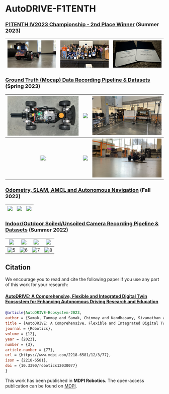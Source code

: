 # AutoDRIVE-F1TENTH

### [F1TENTH IV2023 Championship - 2nd Place Winner](https://iv2023-race.f1tenth.org) (Summer 2023)

| <img src="https://github.com/Tinker-Twins/AutoDRIVE-F1TENTH/blob/main/Media/Summer%202023/Racecar.jpg" width="333"> | <img src="https://github.com/Tinker-Twins/AutoDRIVE-F1TENTH/blob/main/Media/Summer%202023/Award%20Ceremony.JPG" width="333"> | <img src="https://github.com/Tinker-Twins/AutoDRIVE-F1TENTH/blob/main/Media/Summer%202023/Certificates.JPG" width="333"> |
| :-----------------: | :-----------------: | :-----------------: |

### [Ground Truth (Mocap) Data Recording Pipeline & Datasets](https://github.com/Tinker-Twins/F1TENTH-Mocap-Data-Recording-Pipeline) (Spring 2023)

| <img src="https://github.com/Tinker-Twins/AutoDRIVE-F1TENTH/blob/main/Media/Spring%202023/Vehicle%20with%20Mocap%20Markers.JPG" width="333"> | <img src="https://github.com/Tinker-Twins/AutoDRIVE-F1TENTH/blob/main/Media/Spring%202023/Teleoperation%20in%20Mocap%20Area.png" width="333"> | <img src="https://github.com/Tinker-Twins/AutoDRIVE-F1TENTH/blob/main/Media/Spring%202023/Open%20Loop%20Control%20in%20Mocap%20Area%201.JPG" width="333"> |
| :-----------------: | :-----------------: | :-----------------: |
| <img src="https://github.com/Tinker-Twins/AutoDRIVE-F1TENTH/blob/main/Media/Spring%202023/Open%20Loop%20Control%20in%20Mocap%20Area%202.png" width="333"> | <img src="https://github.com/Tinker-Twins/AutoDRIVE-F1TENTH/blob/main/Media/Spring%202023/Open%20Loop%20Control%20in%20Mocap%20Area%203.JPG" width="333"> | <img src="https://github.com/Tinker-Twins/AutoDRIVE-F1TENTH/blob/main/Media/Spring%202023/Open%20Loop%20Control%20in%20Mocap%20Area%204.png" width="333"> |

### [Odometry, SLAM, AMCL and  Autonomous Navigation](https://github.com/Tinker-Twins/AutoDRIVE-F1TENTH) (Fall 2022)

| <img src="https://github.com/Tinker-Twins/F1TENTH/blob/main/Media/Fall%202022/Lab%20Setup.jpg" width="333"> | <img src="https://github.com/Tinker-Twins/F1TENTH/blob/main/Media/Fall%202022/SLAM.jpg" width="333"> | <img src="https://github.com/Tinker-Twins/F1TENTH/blob/main/Media/Fall%202022/Map.jpg" width="333"> |
| :-----------------: | :-----------------: | :-----------------: |

### [Indoor/Outdoor Soiled/Unsoiled Camera Recording Pipeline & Datasets](https://github.com/Tinker-Twins/F1TENTH-Webcam-Data-Recording-Pipeline) (Summer 2022)

| <img src="https://github.com/Tinker-Twins/F1TENTH/blob/main/Media/Summer%202022/Vehicle%20Indoor.jpg" width="333"> | <img src="https://github.com/Tinker-Twins/F1TENTH/blob/main/Media/Summer%202022/Vehicle%20Outdoor.jpg" width="333"> | <img src="https://github.com/Tinker-Twins/F1TENTH/blob/main/Media/Summer%202022/Camera%20Mount.jpg" width="333"> | <img src="https://github.com/Tinker-Twins/F1TENTH/blob/main/Media/Summer%202022/Lab%20Data%20Collection.jpg" width="333"> |
| :-----------------: | :-----------------: | :-----------------: | :-----------------: |
| ![5](https://github.com/Tinker-Twins/F1TENTH/blob/main/Media/Summer%202022/Mulch%20Data%20Collection%201.jpg)|![6](https://github.com/Tinker-Twins/F1TENTH/blob/main/Media/Summer%202022/Mulch%20Data%20Collection%202.jpg)|![7](https://github.com/Tinker-Twins/F1TENTH/blob/main/Media/Summer%202022/Grass%20Data%20Collection%201.jpg)|![8](https://github.com/Tinker-Twins/F1TENTH/blob/main/Media/Summer%202022/Grass%20Data%20Collection%202.jpg)|

## Citation

We encourage you to read and cite the following paper if you use any part of this work for your research:

#### [AutoDRIVE: A Comprehensive, Flexible and Integrated Digital Twin Ecosystem for Enhancing Autonomous Driving Research and Education](https://arxiv.org/abs/2212.05241)
```bibtex
@article{AutoDRIVE-Ecosystem-2023,
author = {Samak, Tanmay and Samak, Chinmay and Kandhasamy, Sivanathan and Krovi, Venkat and Xie, Ming},
title = {AutoDRIVE: A Comprehensive, Flexible and Integrated Digital Twin Ecosystem for Autonomous Driving Research &amp; Education},
journal = {Robotics},
volume = {12},
year = {2023},
number = {3},
article-number = {77},
url = {https://www.mdpi.com/2218-6581/12/3/77},
issn = {2218-6581},
doi = {10.3390/robotics12030077}
}
```
This work has been published in **MDPI Robotics.** The open-access publication can be found on [MDPI](https://doi.org/10.3390/robotics12030077).
